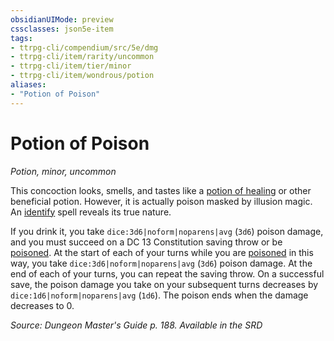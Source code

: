 ```yaml
---
obsidianUIMode: preview
cssclasses: json5e-item
tags:
- ttrpg-cli/compendium/src/5e/dmg
- ttrpg-cli/item/rarity/uncommon
- ttrpg-cli/item/tier/minor
- ttrpg-cli/item/wondrous/potion
aliases: 
- "Potion of Poison"
---
```

# Potion of Poison
*Potion, minor, uncommon*  



This concoction looks, smells, and tastes like a [potion of healing](3-Mechanics/CLI/items/potion-of-healing.md) or other beneficial potion. However, it is actually poison masked by illusion magic. An [identify](3-Mechanics/CLI/spells/identify.md) spell reveals its true nature.

If you drink it, you take `dice:3d6|noform|noparens|avg` (`3d6`) poison damage, and you must succeed on a DC 13 Constitution saving throw or be [poisoned](3-Mechanics/CLI/rules/conditions.md#Poisoned). At the start of each of your turns while you are [poisoned](3-Mechanics/CLI/rules/conditions.md#Poisoned) in this way, you take `dice:3d6|noform|noparens|avg` (`3d6`) poison damage. At the end of each of your turns, you can repeat the saving throw. On a successful save, the poison damage you take on your subsequent turns decreases by `dice:1d6|noform|noparens|avg` (`1d6`). The poison ends when the damage decreases to 0.

*Source: Dungeon Master's Guide p. 188. Available in the <span title='Systems Reference Document (5.1)'>SRD</span>*
